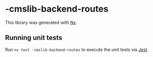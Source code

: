 # -cmslib-backend-routes

This library was generated with [Nx](https://nx.dev).

## Running unit tests

Run `nx test -cmslib-backend-routes` to execute the unit tests via [Jest](https://jestjs.io).
